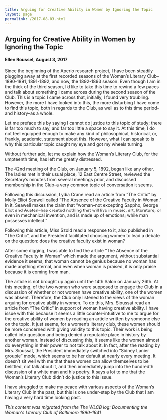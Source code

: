```yaml
---
title: Arguing for Creative Ability in Women by Ignoring the Topic
layout: page
permalink: /2017-08-03.html
---
```

<style>
    .container{
        font-size:1.4em;
    }
</style>

## Arguing for Creative Ability in Women by Ignoring the Topic
#### Ellen Roussel, August 3, 2017

Since the beginning of the Aperio research project, I have been steadily plugging away at the first recorded seasons of the Woman’s Literary Club– 1890-1891, 1891-1892, and now, the 1892-1893 season. Even though I am in the thick of the third season, I’d like to take this time to rewind a few paces and talk about something I came across during the second season of the Club. This is a topic I came across that, initially, I found very troubling. However, the more I have looked into this, the more disturbing I have come to find this topic, both in regards to the Club, as well as to this time period–and history–as a whole.

Let me preface this by saying I cannot do justice to this topic of study; there is far too much to say, and far too little a space to say it. At this time, I do not feel equipped enough to make any kind of philosophical, historical, or, frankly, academic, statement about this. However, what I can speak to is why this particular topic caught my eye and got my wheels turning.

Without further ado, let me explain how the Woman’s Literary Club, for the umpteenth time, has left me greatly distressed.

The 42nd meeting of the Club, on January 5, 1892, began like any other. The ladies met in their usual place, 12 East Centre Street, reviewed the Secretary’s minutes from several meetings prior, and discussed membership in the Club–a very common topic of conversation it seems.

Following this discussion, Lydia Crane read an article from “The Critic” by Molly Elliot Seawell called “The Absence of the Creative Faculty in Woman.” In it, Seawell makes the claim that “woman–not excepting Sappho, George Eliot and Austen–has created nothing that will live in music, art, literature, or even in mechanical invention, and is made up of emotions; while man possesses intellect.”

Following this article, Miss Szold read a response to it, also published in “The Critic”, and the President facilitated choosing women to lead a debate on the question: does the creative faculty exist in woman?

After some digging, I was able to find the article “The Absence of the Creative Faculty in Woman” which made the argument, without substantial evidence it seems, that woman cannot be genius because no woman has made anything eternal, and even when woman is praised, it is only praise because it is coming from man.

The article is not brought up again until the 14th Salon on January 26th. At this meeting, of the two women who were supposed to engage the Club in a discussion of whether or not women have creative ability, one of the women was absent. Therefore, the Club only listened to the views of the woman arguing for creative ability in women. To do this, Mrs. Sioussat read an article from “The Critic” in support of woman having creative ability. I have issue with this because it seems a little counter-intuitive to me to argue for the creative ability of women by reading an article written by someone else on the topic. It just seems, for a women’s literary club, these women should be more concerned with giving validity to this topic. Their work is being called into question and being denied a reputable place in history by another woman. Instead of discussing this, it seems like the women almost do everything in their power to not talk about it. In fact, after the reading by Mrs. Sioussat, the President immediately switched into “Sidney Lanier groupie” mode, which seems to be her default at nearly every meeting. It doesn’t sit well with me that these women can allow themselves to be belittled, not talk about it, and then immediately jump into the hundredth discussion of a white man and his poetry. It says a lot to me that the Woman’s Literary Club didn’t do justice to this issue.

I have struggled to make my peace with various aspects of the Woman’s Literary Club in the past, but this is one under-step by the Club that I am having a very hard time looking past.

*This content was migrated from the The WLCB log: Documenting the Woman's Literary Club of Baltimore 1890-1941*